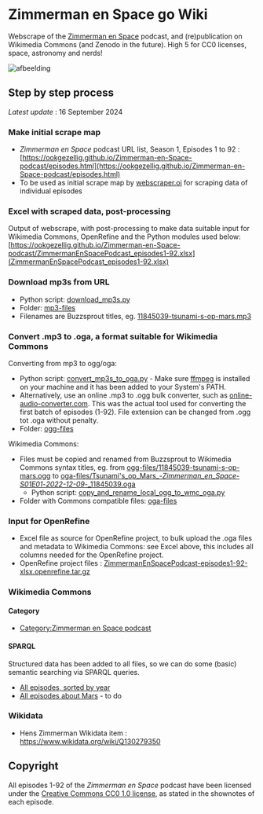 # Zimmerman en Space go Wiki
Webscrape of the [Zimmerman en Space](https://www.buzzsprout.com/2096278) podcast, and (re)publication on Wikimedia Commons (and Zenodo in the future). High 5 for CC0 licenses, space, astronomy and nerds!

![afbeelding](https://github.com/user-attachments/assets/80910b8e-0c9c-4df1-a3a3-1dc60e1fa426)

## Step by step process
*Latest update* : 16 September 2024

### Make initial scrape map 
* *Zimmerman en Space* podcast URL list, Season 1, Episodes 1 to 92 : [https://ookgezellig.github.io/Zimmerman-en-Space-podcast/episodes.html](https://ookgezellig.github.io/Zimmerman-en-Space-podcast/episodes.html)
* To be used as initial scrape map by [webscraper.oi](https://webscraper.io/) for scraping data of individual episodes

### Excel with scraped data, post-processing
Output of webscrape, with post-processing to make data suitable input for Wikimedia Commons, OpenRefine and the Python modules used below: [https://ookgezellig.github.io/Zimmerman-en-Space-podcast/ZimmermanEnSpacePodcast_episodes1-92.xlsx](ZimmermanEnSpacePodcast_episodes1-92.xlsx)

### Download mp3s from URL
* Python script: [download_mp3s.py](download_mp3s.py)
* Folder: [mp3-files](https://github.com/ookgezellig/Zimmerman-en-Space-podcast/tree/main/mp3-files)
* Filenames are Buzzsprout titles, eg. [11845039-tsunami-s-op-mars.mp3](mp3-files/11845039-tsunami-s-op-mars.mp3)

### Convert .mp3 to .oga, a format suitable for Wikimedia Commons

Converting from mp3 to ogg/oga:
* Python script: [convert_mp3s_to_oga.py](convert_mp3s_to_oga.py) - Make sure [ffmpeg](https://ffmpeg.org/download.html) 
  is installed on your machine and it has been added to your System's PATH.
* Alternatively, use an online .mp3 to .ogg bulk converter, such as [online-audio-converter.com](https://online-audio-converter.com/). This was the actual tool used for converting the first batch of episodes (1-92). File extension can be changed from .ogg tot .oga without penalty.
* Folder: [ogg-files](https://github.com/ookgezellig/Zimmerman-en-Space-podcast/tree/main/ogg-files) 

Wikimedia Commons:
* Files must be copied and renamed from Buzzsprout to Wikimedia Commons syntax titles, eg. from [ogg-files/11845039-tsunami-s-op-mars.ogg](ogg-files/11845039-tsunami-s-op-mars.ogg) to [oga-files/Tsunami's_op_Mars_-_Zimmerman_en_Space_-_S01E01_-_2022-12-09_-_11845039.oga](oga-files/Tsunami's_op_Mars_-_Zimmerman_en_Space_-_S01E01_-_2022-12-09_-_11845039.oga)
   * Python script: [copy_and_rename_local_ogg_to_wmc_oga.py](copy_and_rename_local_ogg_to_wmc_oga.py)
* Folder with Commons compatible files: [oga-files](https://github.com/ookgezellig/Zimmerman-en-Space-podcast/tree/main/oga-files) 

### Input for OpenRefine
* Excel file as source for OpenRefine project, to bulk upload the .oga files and metadata to Wikimedia Commons: see Excel above, this includes all columns needed for the OpenRefine project.
* OpenRefine project files : [ZimmermanEnSpacePodcast-episodes1-92-xlsx.openrefine.tar.gz](ZimmermanEnSpacePodcast-episodes1-92-xlsx.openrefine.tar.gz)


### Wikimedia Commons
#### Category
* [Category:Zimmerman en Space podcast](https://commons.wikimedia.org/wiki/Category:Zimmerman_en_Space_podcast)

#### SPARQL 
Structured data has been added to all files, so we can do some (basic) semantic searching via SPARQL queries.
* [All episodes, sorted by year](https://w.wiki/BDH9)
* [All episodes about Mars]() - to do

### Wikidata
* Hens Zimmerman Wikidata item : https://www.wikidata.org/wiki/Q130279350 



## Copyright 
All episodes 1-92 of the *Zimmerman en Space* podcast have been licensed under the [Creative Commons CC0 1.0 license](http://creativecommons.org/publicdomain/zero/1.0), as stated in the shownotes of each episode.
